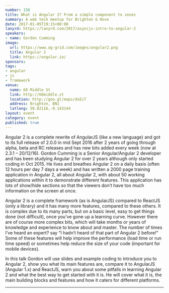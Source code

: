 ```yaml
---
number: 158
title: What is Angular 2? From a simple component to zones
summary: A web tech meetup for Brighton & Hove
date: 2017-01-05T19:15+00:00
lanyrd: https://lanyrd.com/2017/asyncjs-intro-to-angular-2
speakers:
- name: Gordon Cumming
image:
  url: https://www.ag-grid.com/images/angular2.png
  title: Angular 2
  link: https://angular.io/
sponsors:
tags:
- angular
- js
- framework
venue:
  name: 68 Middle St
  link: http://68middle.st
  location: http://goo.gl/maps/dxEiT
  address: Brighton, BN1
  latlong: 50.82116,-0.143144
layout: event
category: event
published: true
---
```


Angular 2 is a complete rewrite of AngularJS (like a new language) and got to its full release of 2.0.0 in mid Sept 2016 after 2 years of going through alpha, beta and RC releases and has new bits added every week (now at 2.3.1 – 20/12/16).  Gordon Cumming is a Senior Angular/Angular 2 developer and has been studying Angular 2 for over 2 years although only started coding in Oct 2015. He lives and breathes Angular 2 on a daily basis (often 12 hours per day 7 days a week) and has written a 2000 page training application in Angular 2, all about Angular 2, with about 50 working applications within it to demonstrate different features.  This application has lots of show/hide sections so that the viewers don’t have too  much information on the screen at once.

Angular 2 is a complete framework (as is AngularJS) compared to ReactJS (only a library) and it has many more features, compared to these others.  It is complex due to its many parts, but on a basic level, easy to get things done (not difficult), once you’ve gone up a learning curve.  However there are of course more complex bits, which will take months or years of knowledge and experience to know about and master.  The number of times I’ve heard an expert? say “I hadn’t heard of that part of Angular 2 before!”  Some of these features will help improve the performance (load time or run time speed) or sometimes help reduce the size of your code (important for mobile devices).

In this talk Gordon will use slides and example coding to introduce you to Angular 2, show you what its main features are, compare it to AngularJS (Angular 1.x) and ReactJS, warn you about some pitfalls in learning Angular 2 and what the best way to get started with it is.  He will cover what it is, the main building blocks and features and how it caters for different platforms.

---
